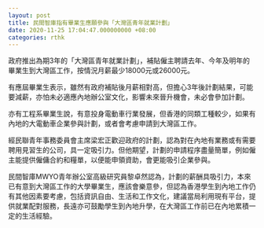 ```yaml
---
layout: post
title: 民間智庫指有畢業生應願參與「大灣區青年就業計劃」
date: 2020-11-25 17:04:47.000000000 +08:00
categories: rthk
---
```


政府推出為期3年的「大灣區青年就業計劃」，補貼僱主聘請去年、今年及明年的畢業生到大灣區工作，按情況月薪最少18000元或26000元。

有應屆畢業生表示，雖然有政府補貼後月薪相對高，但擔心3年後計劃結果，可能要減薪，亦怕未必適應內地辦公室文化，影響未來晉升機會，未必會參加計劃。

亦有工程系畢業生說，有意投身電動車行業發展，但香港的同類工種較少，如果有內地的大電動車企業參與計劃，或者會考慮申請到大灣區工作。

經民聯青年事務委員會主席梁宏正歡迎政府的計劃，認為對在內地有業務或有需要聘用見習生的公司，具一定吸引力。但他期望，計劃的申請程序盡量簡單，例如僱主能提供僱傭合約和糧單，以便能申領資助，會更能吸引企業參與。

民間智庫MWYO青年辦公室高級研究員黎卓然認為，計劃的薪酬具吸引力，本來已有意到大灣區工作的大學畢業生，應該會樂意參，但認為香港學生到內地工作仍有其他因素要考慮，包括資訊自由、生活和工作文化，建議當局利用現有平台，提供就業配對服務，長遠亦可鼓勵學生到內地升學，在大灣區工作前已在內地累積一定的生活經驗。
